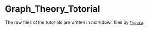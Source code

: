 # Graph_Theory_Totorial

The raw files of the tutorials are written in markdown files by [`Typora`](https://www.typora.io).